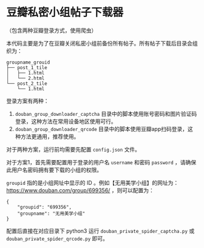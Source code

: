 # 豆瓣私密小组帖子下载器
（包含两种豆瓣登录方式，使用爬虫）

本代码主要是为了在豆瓣关闭私密小组前备份所有帖子。所有帖子下载后目录会组织为：
```
groupname_grouid
├── post_1_tile
│   ├── 1.html
│   └── 2.html
└── post_2_tile
    └── 1.html
```

登录方案有两种：
1. ``douban_group_downloader_captcha`` 目录中的脚本使用账号密码和图片验证码登录，这种方法在常用设备地区使用可行。
2. ``douban_group_downloader_qrcode`` 目录中的脚本使用豆瓣app扫码登录，这种方法更通用，推荐使用。

对于两种方案，运行前均需要先配置 ``config.json`` 文件。

对于方案1，首先需要配置用于登录的用户名 ``username`` 和密码 ``password`` ，请确保此用户名密码拥有要下载的小组的权限。

``groupid`` 指的是小组网址中显示的 ID 。例如【无用美学小组】的网址为：https://www.douban.com/group/699356/ ，则可以配置为：
```
{
	"groupid": "699356",
	"groupname": "无用美学小组"
}
```

配置后直接在对应目录下 python3 运行 ``douban_private_spider_captcha.py`` 或 ``douban_private_spider_qrcode.py`` 即可。
